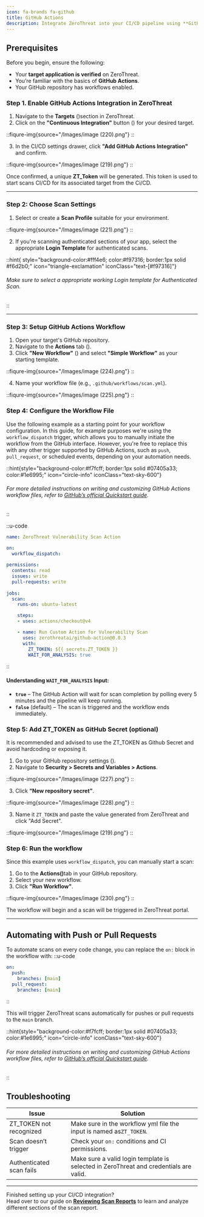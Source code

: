 ```yaml
---
icon: fa-brands fa-github
title: GitHub Actions
description: Integrate ZeroThreat into your CI/CD pipeline using **GitHub Actions** to automate security scans into your pipelines with github Actions. This guide walks you through the setup process and provides helpful insights to make the integration seamless and secure.
---
```


## Prerequisites

Before you begin, ensure the following:

* Your **target application is verified** on ZeroThreat.
* You’re familiar with the basics of **GitHub Actions**.
* Your GitHub repository has workflows enabled.

### Step 1. Enable GitHub Actions Integration in ZeroThreat

1. Navigate to the **Targets** (<img src="/Images/image (44).png" alt="" data-size="line">)section in ZeroThreat.
2. Click on the **"Continuous Integration"** button (<img src="/Images/image (218).png" alt="" data-size="line">) for your desired target.

<div data-full-width="true">

::fiqure-img{source="/Images/image (220).png"}
::
<!-- <figure><img src="../../.gitbook/assets/image (5) (1).png" alt="" width="563"><figcaption></figcaption></figure> -->
</div>

3. In the CI/CD settings drawer, click **"Add GitHub Actions Integration"** and confirm.


  ::fiqure-img{source="/Images/image (219).png"}
  ::
<!-- <figure><img src="../../.gitbook/assets/image (7) (1).png" alt=""><figcaption></figcaption></figure> -->

Once confirmed, a unique **ZT\_Token** will be generated. This token is used to start scans CI/CD for its associated target from the Ci/CD.

***

### Step 2: Choose Scan Settings

1. Select or create a **Scan Profile** suitable for your environment.

  ::fiqure-img{source="/Images/image (221).png"}
  ::
<!-- <figure><img src="../../.gitbook/assets/image (8).png" alt="" width="563"><figcaption></figcaption></figure> -->

2. If you're scanning authenticated sections of your app, select the appropriate **Login Template** for authenticated scans.

::hint{ style="background-color:#fff4e6; color:#f97316; border:1px solid #f6d2b0;" icon="triangle-exclamation" iconClass="text-[#f97316]"}
###### Make sure to select a appropriate working Login template for Authenticated Scan.
::

***

### Step 3: Setup GitHub Actions Workflow

1. Open your target's GitHub repository.&#x20;
2. Navigate to the **Actions** tab (<img src="/Images/image (222).png" alt="" data-size="line" style="display:inline">).
3. Click **"New Workflow"** (<img src="/Images/image (223).png" alt="" data-size="line" style="display:inline">) and select **"Simple Workflow"** as your starting template.

  ::fiqure-img{source="/Images/image (224).png"}
  ::
<!-- <figure><img src="../../.gitbook/assets/image (11).png" alt="" width="563"><figcaption></figcaption></figure> -->
<!--  -->
4. Name your workflow file (e.g., `.github/workflows/scan.yml`).

  ::fiqure-img{source="/Images/image (225).png"}
  ::
<!-- <figure><img src="../../.gitbook/assets/image (12).png" alt="" width="563"><figcaption></figcaption></figure> -->

### Step 4: Configure the Workflow File

Use the following example as a starting point for your workflow configuration. In this guide, for example purposes we're using the `workflow_dispatch` trigger, which allows you to manually initiate the workflow from the GitHub interface. However, you're free to replace this with any other trigger supported by GitHub Actions, such as `push`, `pull_request`, or scheduled events, depending on your automation needs.

::hint{style="background-color:#f7fcff; border:1px solid #07405a33; color:#1e6995;" icon="circle-info" iconClass="text-sky-600"}
###### For more detailed instructions on writing and customizing GitHub Actions workflow files, refer to [GitHub’s official Quickstart guide](https://docs.github.com/en/actions/quickstart).
::

::u-code
```yaml
name: ZeroThreat Vulnerability Scan Action

on:
  workflow_dispatch:
  
permissions:
  contents: read
  issues: write
  pull-requests: write
  
jobs:
  scan:
    runs-on: ubuntu-latest

    steps:
    - uses: actions/checkout@v4

    - name: Run Custom Action for Vulnerability Scan
      uses: zerothreatai/github-action@0.0.3
      with:
        ZT_TOKEN: ${{ secrets.ZT_TOKEN }}
        WAIT_FOR_ANALYSIS: true
```
::

#### Understanding `WAIT_FOR_ANALYSIS` Input:

* **`true`** – The GitHub Action will wait for scan completion by polling every 5 minutes and the pipeline will keep running.
* **`false`** (default) – The scan is triggered and the workflow ends immediately.

### Step 5: Add ZT\_TOKEN as GitHub Secret (optional)

It is recommended and advised to use the ZT\_TOKEN as Github Secret and avoid hardcoding or exposing it.

1. Go to your GitHub repository settings (<img src="/Images/image (226).png" alt="" data-size="line">).
2. Navigate to **Security > Secrets and Variables > Actions**.

::fiqure-img{source="/Images/image (227).png"}
::
<!-- <figure><img src="../../.gitbook/assets/image (15).png" alt=""><figcaption></figcaption></figure> -->

3. Click **“New repository secret”**.

::fiqure-img{source="/Images/image (228).png"}
::
<!-- <figure><img src="../../.gitbook/assets/image (16).png" alt=""><figcaption></figcaption></figure> -->

3. Name it `ZT_TOKEN` and paste the value generated from ZeroThreat and click "Add Secret".

<!-- <figure><img src="../../.gitbook/assets/image () (1).png" alt=""><figcaption></figcaption></figure> -->

::fiqure-img{source="/Images/image (219).png"}
::
### Step 6: Run the workflow&#x20;

Since this example uses `workflow_dispatch`, you can manually start a scan:

1. Go to the **Actions(**<img src="/Images/image (229).png" alt="" data-size="line">**)**&#x74;ab in your GitHub repository.
2. Select your new workflow.
3. Click **"Run Workflow"**.

::fiqure-img{source="/Images/image (230).png"}
::
<!-- <figure><img src="../../.gitbook/assets/image (18).png" alt="" width="563"><figcaption></figcaption></figure> -->

The workflow will begin and a scan will be triggered in ZeroThreat portal.

***

## Automating with Push or Pull Requests

To automate scans on every code change, you can replace the `on:` block in the workflow with:
::u-code
```yaml
on:
  push:
    branches: [main]
  pull_request:
    branches: [main]
```
::

This will trigger ZeroThreat scans automatically for pushes or pull requests to the `main` branch.

::hint{style="background-color:#f7fcff; border:1px solid #07405a33; color:#1e6995;" icon="circle-info" iconClass="text-sky-600"}
###### For more detailed instructions on writing and customizing GitHub Actions workflow files, refer to [GitHub’s official Quickstart guide](https://docs.github.com/en/actions/quickstart).
::

## Troubleshooting

| Issue                     | Solution                                                                               |
| --------------------------| ---------------------------------------------------------------------------------------|
| ZT\_TOKEN not recognized  | Make sure in the workflow yml file the input is named as`ZT_TOKEN`.                    |
| Scan doesn’t trigger      | Check your `on:` conditions and CI permissions.                                        |
| Authenticated scan fails  | Make sure a valid login template is selected in ZeroThreat and credentials are valid.  |

***

Finished setting up your CI/CD integration?\
Head over to our guide on [**Reviewing Scan Reports**](../../manage-scans/scan-report/) to learn and analyze different sections of the scan report.